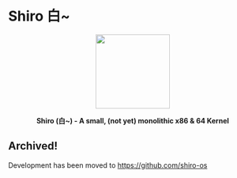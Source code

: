 # Shiro 白~

<p align="center"><img height="150" width="auto" src="http://en.ikanji.jp/user_data/images/upload/character/original/E799BD.png" /></p>
<p align="center"><b>Shiro (白~) - A small, (not yet) monolithic x86 &amp; 64 Kernel</b></p>

## Archived!

Development has been moved to https://github.com/shiro-os
